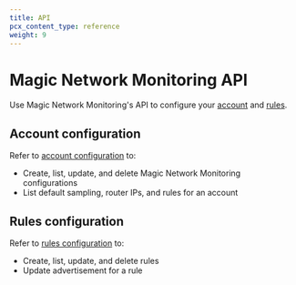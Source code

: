 ```yaml
---
title: API
pcx_content_type: reference
weight: 9
---
```


# Magic Network Monitoring API

Use Magic Network Monitoring's API to configure your [account](/api/operations/magic-network-monitoring-configuration-list-account-configuration) and [rules](/api/operations/magic-network-monitoring-rules-list-rules).

## Account configuration

Refer to [account configuration](/api/operations/magic-network-monitoring-configuration-list-account-configuration) to:
- Create, list, update, and delete Magic Network Monitoring configurations
- List default sampling, router IPs, and rules for an account

## Rules configuration

Refer to [rules configuration](/api/operations/magic-network-monitoring-rules-list-rules) to:
- Create, list, update, and delete rules
- Update advertisement for a rule